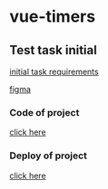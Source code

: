 # vue-timers

## Test task initial 

[initial task requirements]('https://docs.google.com/document/d/17WEh-ILvUb8qeT3bdvFQPMuT81EPX85OGGg5M_Q1-uk/edit?usp=sharing')

[figma]('https://www.figma.com/file/plPASXLUHB1SvIvz4oAvBu/%D0%A2%D0%B5%D1%81%D1%82%D0%BE%D0%B2%D0%BE%D0%B5-%D0%B7%D0%B0%D0%B4%D0%B0%D0%BD%D0%B8%D0%B5?node-id=0%3A1')


### Code of project

[click here]('https://github.com/SVA2021/test-timers')

### Deploy of project

[click here]('https://test-timers.vercel.app/')